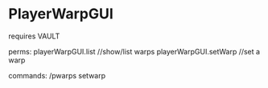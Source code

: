 # PlayerWarpGUI

requires VAULT

perms:
playerWarpGUI.list		//show/list warps
playerWarpGUI.setWarp	//set a warp

commands:
/pwarps setwarp